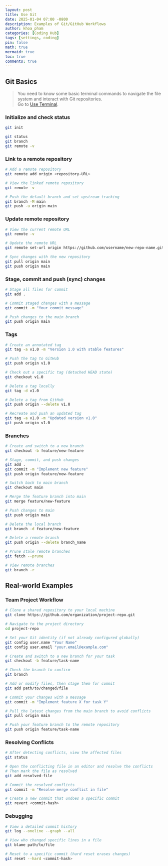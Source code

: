 ```yaml
---
layout: post
title: Use Git
date: 2025-01-04 07:00 -0800
description: Examples of Git/GitHub Workflows
author: khoa_pham
categories: [Coding Hub]
tags: [settings, coding]
pin: false
math: true
mermaid: true
toc: true
comments: true
---
```


## Git Basics

> You need to know some basic terminal commands to navigate the file system and interact with Git repositories.  
> Go to [Use Terminal](http://127.0.0.1:4000/mindpalace/posts/use-terminal/).

### Initialize and check status

```bash
git init
```

```bash
git status
git branch
git remote -v
```

### Link to a remote repository

```bash
# Add a remote repository
git remote add origin <repository-URL>

# View the linked remote repository
git remote -v

# Push the default branch and set upstream tracking
git branch -M main
git push -u origin main
```

### Update remote repository

```bash
# View the current remote URL
git remote -v

# Update the remote URL
git remote set-url origin https://github.com/username/new-repo-name.git

# Sync changes with the new repository
git pull origin main
git push origin main
```

### Stage, commit and push (sync) changes

```bash
# Stage all files for commit
git add .

# Commit staged changes with a message
git commit -m "Your commit message"

# Push changes to the main branch
git push origin main
```

### Tags

```bash
# Create an annotated tag
git tag -a v1.0 -m "Version 1.0 with stable features"

# Push the tag to GitHub
git push origin v1.0

# Check out a specific tag (detached HEAD state)
git checkout v1.0
```

```bash
# Delete a tag locally
git tag -d v1.0

# Delete a tag from GitHub
git push origin --delete v1.0

# Recreate and push an updated tag
git tag -a v1.0 -m "Updated version v1.0"
git push origin v1.0
```

### Branches

```bash
# Create and switch to a new branch
git checkout -b feature/new-feature

# Stage, commit, and push changes
git add .
git commit -m "Implement new feature"
git push origin feature/new-feature
```

```bash
# Switch back to main branch
git checkout main

# Merge the feature branch into main
git merge feature/new-feature

# Push changes to main
git push origin main

# Delete the local branch
git branch -d feature/new-feature
```

```bash
# Delete a remote branch
git push origin --delete branch_name

# Prune stale remote branches
git fetch --prune

# View remote branches
git branch -r
```

## Real-world Examples

### Team Project Workflow

```bash
# Clone a shared repository to your local machine
git clone https://github.com/organization/project-repo.git

# Navigate to the project directory
cd project-repo

# Set your Git identity (if not already configured globally)
git config user.name "Your Name"
git config user.email "your.email@example.com"
```

```bash
# Create and switch to a new branch for your task
git checkout -b feature/task-name

# Check the branch to confirm
git branch
```

```bash
# Add or modify files, then stage them for commit
git add path/to/changed/file

# Commit your changes with a message
git commit -m "Implement feature X for task Y"
```

```bash
# Pull the latest changes from the main branch to avoid conflicts
git pull origin main

# Push your feature branch to the remote repository
git push origin feature/task-name
```


### Resolving Conflicts

```bash
# After detecting conflicts, view the affected files
git status

# Open the conflicting file in an editor and resolve the conflicts
# Then mark the file as resolved
git add resolved-file

# Commit the resolved conflicts
git commit -m "Resolve merge conflict in file"

# Create a new commit that undoes a specific commit
git revert <commit-hash>
```

### Debugging
```bash
# View a detailed commit history
git log --oneline --graph --all

# View who changed specific lines in a file
git blame path/to/file

# Reset to a specific commit (hard reset erases changes)
git reset --hard <commit-hash>
```